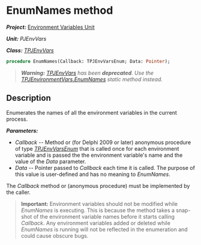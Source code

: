# EnumNames method

***Project:*** [Environment Variables Unit](../API.md)

***Unit:*** _PJEnvVars_

***Class:*** [_TPJEnvVars_](./TPJEnvVars.md)

```pascal
procedure EnumNames(Callback: TPJEnvVarsEnum; Data: Pointer);
```

> ***Warning:*** *[_TPJEnvVars_](./TPJEnvVars.md) has been **deprecated**. Use the  [_TPJEnvironmentVars.EnumNames_](./TPJEnvironmentVars-EnumNames.md) static method instead.*

## Description

Enumerates the names of all the environment variables in the current process.

***Parameters:***

* _Callback_ -- Method or (for Delphi 2009 or later) anonymous procedure of type [_TPJEnvVarsEnum_](./TPJEnvVarsEnum.md) that is called once for each environment variable and is passed the the environment variable's name and the value of the _Data_ parameter.
* _Data_ -- Pointer passed to _Callback_ each time it is called. The purpose of this value is user-defined and has no meaning to _EnumNames_.

The _Callback_ method or (anonymous procedure) must be implemented by the caller.

> **Important:** Environment variables should not be modified while _EnumNames_ is executing. This is because the method takes a snap-shot of the environment variable names before it starts calling _Callback_. Any environment variables added or deleted while _EnumNames_ is running will not be reflected in the enumeration and could cause obscure bugs.
